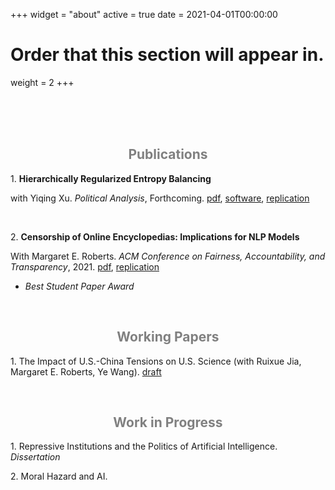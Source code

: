 +++
widget = "about"
active = true
date = 2021-04-01T00:00:00

# Order that this section will appear in.
weight = 2
+++


<br/><br/>
<br/>

<center><h2> <span style="color:grey"> Publications </span> </h2></center>

1\. **Hierarchically Regularized Entropy Balancing**
  
with Yiqing Xu. <em> Political Analysis</em>, Forthcoming. [pdf](hbal.pdf), [software](https://github.com/xuyiqing/hbal), [replication](https://dataverse.harvard.edu/dataset.xhtml?persistentId=doi:10.7910/DVN/QI2WP9)

<br/>

2\. **Censorship of Online Encyclopedias: Implications for NLP Models**

With Margaret E. Roberts. <em>ACM Conference on Fairness, Accountability, and Transparency</em>, 2021. [pdf](censorNLP.pdf), [replication](https://github.com/EddieYang211/TrainingDatasetCensorship)
<ul>
  <li> <em>Best Student Paper Award</em> </li>
</ul><br/>

<center><h2> <span style="color:grey"> Working Papers </span> </h2></center>

1\. The Impact of U.S.-China Tensions on U.S. Science (with Ruixue Jia, Margaret E. Roberts, Ye Wang). [draft](ChinaScience.pdf)

<br/>
<center><h2> <span style="color:grey"> Work in Progress </span> </h2></center>

1\. Repressive Institutions and the Politics of Artificial Intelligence. *Dissertation* 

2\. Moral Hazard and AI.
